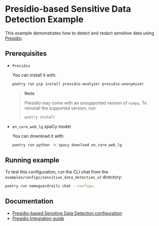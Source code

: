 # Presidio-based Sensitive Data Detection Example

This example demonstrates how to detect and redact sensitive data using [Presidio](https://github.com/Microsoft/presidio).

## Prerequisites

- `Presidio`

  You can install it with:

  ```bash
  poetry run pip install presidio-analyzer presidio-anonymizer
  ```

  > **Note**
  >
  > Presidio may come with an unsupported version of `numpy`. To reinstall the supported version, run:
  > ```bash
  > poetry install
  > ```

- `en_core_web_lg` spaCy model

  You can download it with:

  ```bash
  poetry run python -m spacy download en_core_web_lg
  ```

## Running example

To test this configuration, run the CLI chat from the `examples/configs/sensitive_data_detection_v2` directory:

```bash
poetry run nemoguardrails chat --config=.
```

## Documentation

- [Presidio-based Sensitive Data Detection configuration](../../../docs/user-guides/guardrails-library.md#presidio-based-sensitive-data-detection)
- [Presidio Integration guide](../../../docs/user-guides/community/presidio.md)
